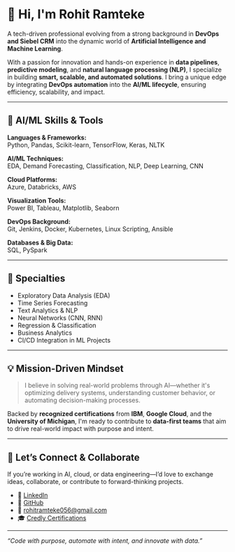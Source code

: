 # 👋 Hi, I'm Rohit Ramteke

A tech-driven professional evolving from a strong background in **DevOps and Siebel CRM** into the dynamic world of **Artificial Intelligence and Machine Learning**.

With a passion for innovation and hands-on experience in **data pipelines**, **predictive modeling**, and **natural language processing (NLP)**, I specialize in building **smart, scalable, and automated solutions**. I bring a unique edge by integrating **DevOps automation** into the **AI/ML lifecycle**, ensuring efficiency, scalability, and impact.

---

## 🚀 AI/ML Skills & Tools

**Languages & Frameworks:**  
Python, Pandas, Scikit-learn, TensorFlow, Keras, NLTK

**AI/ML Techniques:**  
EDA, Demand Forecasting, Classification, NLP, Deep Learning, CNN

**Cloud Platforms:**  
Azure, Databricks, AWS

**Visualization Tools:**  
Power BI, Tableau, Matplotlib, Seaborn

**DevOps Background:**  
Git, Jenkins, Docker, Kubernetes, Linux Scripting, Ansible

**Databases & Big Data:**  
SQL, PySpark

---

## 🎯 Specialties

- Exploratory Data Analysis (EDA)  
- Time Series Forecasting  
- Text Analytics & NLP  
- Neural Networks (CNN, RNN)  
- Regression & Classification  
- Business Analytics  
- CI/CD Integration in ML Projects

---

## 💡 Mission-Driven Mindset

> I believe in solving real-world problems through AI—whether it's optimizing delivery systems, understanding customer behavior, or automating decision-making processes.

Backed by **recognized certifications** from **IBM**, **Google Cloud**, and the **University of Michigan**, I'm ready to contribute to **data-first teams** that aim to drive real-world impact with purpose and intent.

---

## 🤝 Let’s Connect & Collaborate

If you’re working in AI, cloud, or data engineering—I’d love to exchange ideas, collaborate, or contribute to forward-thinking projects.

- 🔗 [LinkedIn](https://linkedin.com/in/rohi56)  
- 🔗 [GitHub](https://github.com/rohi56)  
- 📧 rohitramteke056@gmail.com  
- 🎓 [Credly Certifications](https://www.credly.com/users/rohi56)

---

_“Code with purpose, automate with intent, and innovate with data.”_
